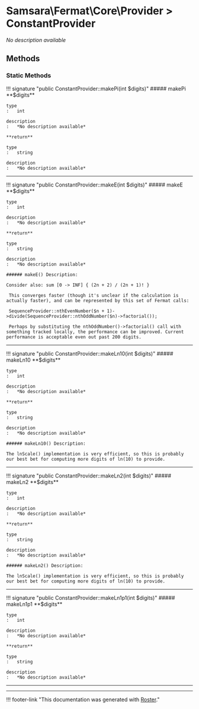 # Samsara\Fermat\Core\Provider > ConstantProvider

*No description available*


## Methods


### Static Methods

!!! signature "public ConstantProvider::makePi(int $digits)"
    ##### makePi
    **$digits**

    type
    :   int

    description
    :   *No description available*

    **return**

    type
    :   string

    description
    :   *No description available*

---

!!! signature "public ConstantProvider::makeE(int $digits)"
    ##### makeE
    **$digits**

    type
    :   int

    description
    :   *No description available*

    **return**

    type
    :   string

    description
    :   *No description available*

    ###### makeE() Description:

    Consider also: sum [0 -> INF] { (2n + 2) / (2n + 1)! }
    
     This converges faster (though it's unclear if the calculation is actually faster), and can be represented by this set of Fermat calls:
    
     SequenceProvider::nthEvenNumber($n + 1)->divide(SequenceProvider::nthOddNumber($n)->factorial());
    
     Perhaps by substituting the nthOddNumber()->factorial() call with something tracked locally, the performance can be improved. Current performance is acceptable even out past 200 digits.

---

!!! signature "public ConstantProvider::makeLn10(int $digits)"
    ##### makeLn10
    **$digits**

    type
    :   int

    description
    :   *No description available*

    **return**

    type
    :   string

    description
    :   *No description available*

    ###### makeLn10() Description:

    The lnScale() implementation is very efficient, so this is probably our best bet for computing more digits of ln(10) to provide.

---

!!! signature "public ConstantProvider::makeLn2(int $digits)"
    ##### makeLn2
    **$digits**

    type
    :   int

    description
    :   *No description available*

    **return**

    type
    :   string

    description
    :   *No description available*

    ###### makeLn2() Description:

    The lnScale() implementation is very efficient, so this is probably our best bet for computing more digits of ln(10) to provide.

---

!!! signature "public ConstantProvider::makeLn1p1(int $digits)"
    ##### makeLn1p1
    **$digits**

    type
    :   int

    description
    :   *No description available*

    **return**

    type
    :   string

    description
    :   *No description available*

---




---
!!! footer-link "This documentation was generated with [Roster](https://jordanrl.github.io/Roster/)."